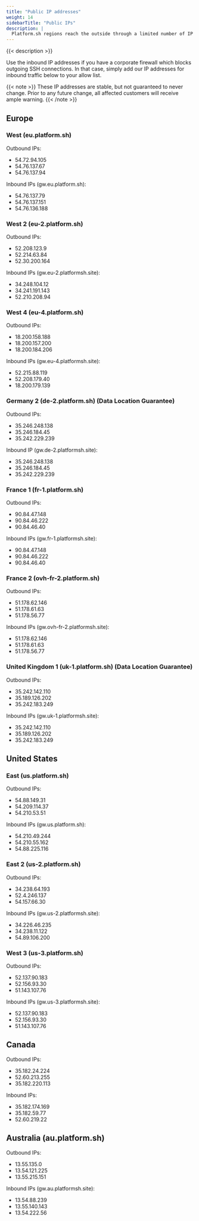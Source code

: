 ```yaml
---
title: "Public IP addresses"
weight: 14
sidebarTitle: "Public IPs"
description: |
  Platform.sh regions reach the outside through a limited number of IP addresses.
---
```


{{< description >}}

Use the inbound IP addresses if you have a corporate firewall which blocks outgoing SSH connections.  In that case, simply add our IP addresses for inbound traffic below to your allow list.

{{< note >}}
These IP addresses are stable, but not guaranteed to never change. Prior to any future change, all affected customers will receive ample warning.
{{< /note >}}

## Europe

### West (eu.platform.sh)

Outbound IPs:

* 54.72.94.105
* 54.76.137.67
* 54.76.137.94

Inbound IPs (gw.eu.platform.sh):

* 54.76.137.79
* 54.76.137.151
* 54.76.136.188

### West 2 (eu-2.platform.sh)

Outbound IPs:

* 52.208.123.9
* 52.214.63.84
* 52.30.200.164

Inbound IPs (gw.eu-2.platformsh.site):

* 34.248.104.12
* 34.241.191.143
* 52.210.208.94

### West 4 (eu-4.platform.sh)

Outbound IPs:

* 18.200.158.188
* 18.200.157.200
* 18.200.184.206

Inbound IPs (gw.eu-4.platformsh.site):

* 52.215.88.119
* 52.208.179.40
* 18.200.179.139

### Germany 2 (de-2.platform.sh) (Data Location Guarantee)

Outbound IPs:

* 35.246.248.138
* 35.246.184.45
* 35.242.229.239

Inbound IP (gw.de-2.platformsh.site):

* 35.246.248.138
* 35.246.184.45
* 35.242.229.239

### France 1 (fr-1.platform.sh)

Outbound IPs:

* 90.84.47.148
* 90.84.46.222
* 90.84.46.40

Inbound IPs (gw.fr-1.platformsh.site):

* 90.84.47.148
* 90.84.46.222
* 90.84.46.40

### France 2 (ovh-fr-2.platform.sh)

Outbound IPs:

* 51.178.62.146
* 51.178.61.63
* 51.178.56.77

Inbound IPs (gw.ovh-fr-2.platformsh.site):

* 51.178.62.146
* 51.178.61.63
* 51.178.56.77

### United Kingdom 1 (uk-1.platform.sh) (Data Location Guarantee)

Outbound IPs:

* 35.242.142.110
* 35.189.126.202
* 35.242.183.249

Inbound IPs (gw.uk-1.platformsh.site):

* 35.242.142.110
* 35.189.126.202
* 35.242.183.249

## United States

### East (us.platform.sh)

Outbound IPs:

* 54.88.149.31
* 54.209.114.37
* 54.210.53.51

Inbound IPs (gw.us.platform.sh):

* 54.210.49.244
* 54.210.55.162
* 54.88.225.116

### East 2 (us-2.platform.sh)

Outbound IPs:

* 34.238.64.193
* 52.4.246.137
* 54.157.66.30

Inbound IPs (gw.us-2.platformsh.site):

* 34.226.46.235
* 34.238.11.122
* 54.89.106.200

### West 3 (us-3.platform.sh)

Outbound IPs:

* 52.137.90.183
* 52.156.93.30
* 51.143.107.76

Inbound IPs (gw.us-3.platformsh.site):

* 52.137.90.183
* 52.156.93.30
* 51.143.107.76


## Canada

Outbound IPs:

* 35.182.24.224
* 52.60.213.255
* 35.182.220.113

Inbound IPs:

* 35.182.174.169
* 35.182.59.77
* 52.60.219.22


## Australia (au.platform.sh)

Outbound IPs:

* 13.55.135.0
* 13.54.121.225
* 13.55.215.151

Inbound IPs (gw.au.platformsh.site):

* 13.54.88.239
* 13.55.140.143
* 13.54.222.56
